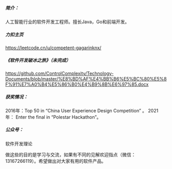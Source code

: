 ##### 简介：
人工智能行业的软件开发工程师。擅长Java，Go和前端开发。

##### 力扣主页
https://leetcode.cn/u/competent-gagarinknx/

##### 《软件开发破冰之旅》（未完成）
https://github.com/ControlComplexity/Technology-Documents/blob/master/%E8%BD%AF%E4%BB%B6%E5%BC%80%E5%8F%91%E7%A0%B4%E5%86%B0%E4%B9%8B%E6%97%85.docx

##### 获奖情况： 
2016年：Top 50 in “China User Experience Design Competition” 。
2021年： Enter the final in “Polestar Hackathon”。 

##### 公众号：
软件开发理论

做这些的目的是学习与交流，如果有不同的见解欢迎指点（微信：13167266119）。希望做出对大家有用的软件产品。
